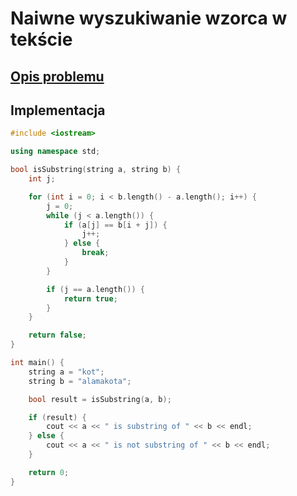 # Naiwne wyszukiwanie wzorca w tekście

## [Opis problemu](../../../../algorithms/text/naive-substring-search.md)


## Implementacja

```cpp linenums="1"
#include <iostream>

using namespace std;

bool isSubstring(string a, string b) {
    int j;

    for (int i = 0; i < b.length() - a.length(); i++) {
        j = 0;
        while (j < a.length()) {
            if (a[j] == b[i + j]) {
                j++;
            } else {
                break;
            }
        }

        if (j == a.length()) {
            return true;
        }
    }

    return false;
}

int main() {
    string a = "kot";
    string b = "alamakota";

    bool result = isSubstring(a, b);

    if (result) {
        cout << a << " is substring of " << b << endl;
    } else {
        cout << a << " is not substring of " << b << endl;
    }

    return 0;
}
```

